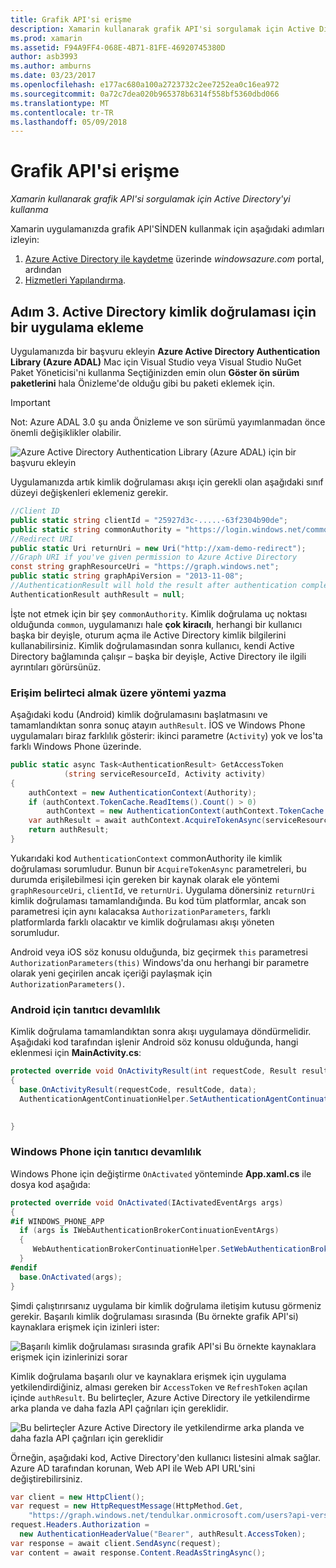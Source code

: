 ```yaml
---
title: Grafik API'si erişme
description: Xamarin kullanarak grafik API'si sorgulamak için Active Directory'yi kullanma
ms.prod: xamarin
ms.assetid: F94A9FF4-068E-4B71-81FE-46920745380D
author: asb3993
ms.author: amburns
ms.date: 03/23/2017
ms.openlocfilehash: e177ac680a100a2723732c2ee7252ea0c16ea972
ms.sourcegitcommit: 0a72c7dea020b965378b6314f558bf5360dbd066
ms.translationtype: MT
ms.contentlocale: tr-TR
ms.lasthandoff: 05/09/2018
---
```

# <a name="accessing-the-graph-api"></a>Grafik API'si erişme

_Xamarin kullanarak grafik API'si sorgulamak için Active Directory'yi kullanma_

Xamarin uygulamanızda grafik API'SİNDEN kullanmak için aşağıdaki adımları izleyin:

1. [Azure Active Directory ile kaydetme](~/cross-platform/data-cloud/active-directory/get-started/register.md) üzerinde *windowsazure.com* portal, ardından
2. [Hizmetleri Yapılandırma](~/cross-platform/data-cloud/active-directory/get-started/configure.md).

## <a name="step-3-adding-active-directory-authentication-to-an-app"></a>Adım 3. Active Directory kimlik doğrulaması için bir uygulama ekleme

Uygulamanızda bir başvuru ekleyin **Azure Active Directory Authentication Library (Azure ADAL)** Mac için Visual Studio veya Visual Studio NuGet Paket Yöneticisi'ni kullanma
Seçtiğinizden emin olun **Göster ön sürüm paketlerini** hala Önizleme'de olduğu gibi bu paketi eklemek için.

> [!IMPORTANT]
> Not: Azure ADAL 3.0 şu anda Önizleme ve son sürümü yayımlanmadan önce önemli değişiklikler olabilir. 


![](graph-images/06.-adal-nuget-package.jpg "Azure Active Directory Authentication Library (Azure ADAL) için bir başvuru ekleyin")

Uygulamanızda artık kimlik doğrulaması akışı için gerekli olan aşağıdaki sınıf düzeyi değişkenleri eklemeniz gerekir.

```csharp
//Client ID
public static string clientId = "25927d3c-.....-63f2304b90de";
public static string commonAuthority = "https://login.windows.net/common"
//Redirect URI
public static Uri returnUri = new Uri("http://xam-demo-redirect");
//Graph URI if you've given permission to Azure Active Directory
const string graphResourceUri = "https://graph.windows.net";
public static string graphApiVersion = "2013-11-08";
//AuthenticationResult will hold the result after authentication completes
AuthenticationResult authResult = null;
```

İşte not etmek için bir şey `commonAuthority`. Kimlik doğrulama uç noktası olduğunda `common`, uygulamanızı hale **çok kiracılı**, herhangi bir kullanıcı başka bir deyişle, oturum açma ile Active Directory kimlik bilgilerini kullanabilirsiniz. Kimlik doğrulamasından sonra kullanıcı, kendi Active Directory bağlamında çalışır – başka bir deyişle, Active Directory ile ilgili ayrıntıları görürsünüz.

### <a name="write-method-to-acquire-access-token"></a>Erişim belirteci almak üzere yöntemi yazma

Aşağıdaki kodu (Android) kimlik doğrulamasını başlatmasını ve tamamlandıktan sonra sonuç atayın `authResult`. İOS ve Windows Phone uygulamaları biraz farklılık gösterir: ikinci parametre (`Activity`) yok ve İos'ta farklı Windows Phone üzerinde.

```csharp
public static async Task<AuthenticationResult> GetAccessToken
            (string serviceResourceId, Activity activity)
{
    authContext = new AuthenticationContext(Authority);
    if (authContext.TokenCache.ReadItems().Count() > 0)
        authContext = new AuthenticationContext(authContext.TokenCache.ReadItems().First().Authority);
    var authResult = await authContext.AcquireTokenAsync(serviceResourceId, clientId, returnUri, new AuthorizationParameters(activity));
    return authResult;
}  
```

Yukarıdaki kod `AuthenticationContext` commonAuthority ile kimlik doğrulaması sorumludur. Bunun bir `AcquireTokenAsync` parametreleri, bu durumda erişilebilmesi için gereken bir kaynak olarak ele yöntemi `graphResourceUri`, `clientId`, ve `returnUri`. Uygulama dönersiniz `returnUri` kimlik doğrulaması tamamlandığında. Bu kod tüm platformlar, ancak son parametresi için aynı kalacaksa `AuthorizationParameters`, farklı platformlarda farklı olacaktır ve kimlik doğrulaması akışı yöneten sorumludur.

Android veya iOS söz konusu olduğunda, biz geçirmek `this` parametresi `AuthorizationParameters(this)` Windows'da onu herhangi bir parametre olarak yeni geçirilen ancak içeriği paylaşmak için `AuthorizationParameters()`.

### <a name="handle-continuation-for-android"></a>Android için tanıtıcı devamlılık

Kimlik doğrulama tamamlandıktan sonra akışı uygulamaya döndürmelidir. Aşağıdaki kod tarafından işlenir Android söz konusu olduğunda, hangi eklenmesi için **MainActivity.cs**:


```csharp
protected override void OnActivityResult(int requestCode, Result resultCode, Intent data)
{
  base.OnActivityResult(requestCode, resultCode, data);
  AuthenticationAgentContinuationHelper.SetAuthenticationAgentContinuationEventArgs(requestCode, resultCode, data);

    
}
```

### <a name="handle-continuation-for-windows-phone"></a>Windows Phone için tanıtıcı devamlılık

Windows Phone için değiştirme `OnActivated` yönteminde **App.xaml.cs** ile dosya kod aşağıda:

```csharp
protected override void OnActivated(IActivatedEventArgs args)
{
#if WINDOWS_PHONE_APP
  if (args is IWebAuthenticationBrokerContinuationEventArgs)
  {
     WebAuthenticationBrokerContinuationHelper.SetWebAuthenticationBrokerContinuationEventArgs(args as IWebAuthenticationBrokerContinuationEventArgs);
  }
#endif
  base.OnActivated(args);
}
```

Şimdi çalıştırırsanız uygulama bir kimlik doğrulama iletişim kutusu görmeniz gerekir.
Başarılı kimlik doğrulaması sırasında (Bu örnekte grafik API'si) kaynaklara erişmek için izinleri ister:

![](graph-images/08.-authentication-flow.jpg "Başarılı kimlik doğrulaması sırasında grafik API'si Bu örnekte kaynaklara erişmek için izinlerinizi sorar")

Kimlik doğrulama başarılı olur ve kaynaklara erişmek için uygulama yetkilendirdiğiniz, alması gereken bir `AccessToken` ve `RefreshToken` açılan içinde `authResult`. Bu belirteçler, Azure Active Directory ile yetkilendirme arka planda ve daha fazla API çağrıları için gereklidir.

![](graph-images/07.-access-token-for-authentication.jpg "Bu belirteçler Azure Active Directory ile yetkilendirme arka planda ve daha fazla API çağrıları için gereklidir")

Örneğin, aşağıdaki kod, Active Directory'den kullanıcı listesini almak sağlar. Azure AD tarafından korunan, Web API ile Web API URL'sini değiştirebilirsiniz.

```csharp
var client = new HttpClient();
var request = new HttpRequestMessage(HttpMethod.Get,
    "https://graph.windows.net/tendulkar.onmicrosoft.com/users?api-version=2013-04-05");
request.Headers.Authorization =
  new AuthenticationHeaderValue("Bearer", authResult.AccessToken);
var response = await client.SendAsync(request);
var content = await response.Content.ReadAsStringAsync();
```

